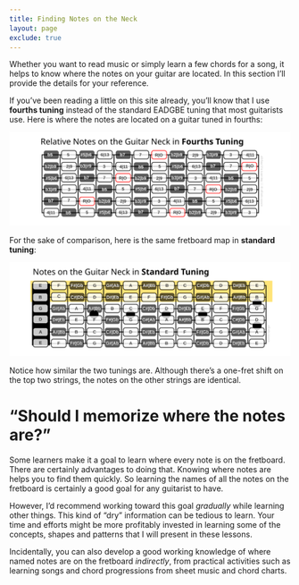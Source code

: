 ```yaml
---
title: Finding Notes on the Neck
layout: page
exclude: true
---
```

Whether you want to read music or simply learn a few chords for a song, it helps to know where the notes on your guitar are located. In this section I’ll provide the details for your reference.

If you’ve been reading a little on this site already, you’ll know that I use **fourths tuning** instead of the standard EADGBE tuning that most guitarists use. Here is where the notes are located on a guitar tuned in fourths:

<img src="images/fretboard_notes_fourths.svg"/>

For the sake of comparison, here is the same fretboard map in **standard tuning**:

<img src="images/fretboard_notes_standard.svg"/>

Notice how similar the two tunings are. Although there’s a one-fret shift on the top two strings, the notes on the other strings are identical.

# “Should I memorize where the notes are?”
Some learners make it a goal to learn where every note is on the fretboard. There are certainly advantages to doing that. Knowing where notes are helps you to find them quickly. So learning the names of all the notes on the fretboard is certainly a good goal for any guitarist to have.

However, I’d recommend working toward this goal *gradually* while learning other things. This kind of “dry” information can be tedious to learn. Your time and efforts might be more profitably invested in learning some of the concepts, shapes and patterns that I will present in these lessons.

Incidentally, you can also develop a good working knowledge of where named notes are on the fretboard *indirectly*, from practical activities such as learning songs and chord progressions from sheet music and chord charts.